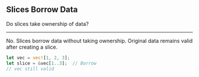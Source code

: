 ## Slices Borrow Data

Do slices take ownership of data?

---

No. Slices borrow data without taking ownership. Original data remains valid after creating a slice.

```rust
let vec = vec![1, 2, 3];
let slice = &vec[1..3];  // Borrow
// vec still valid
```

